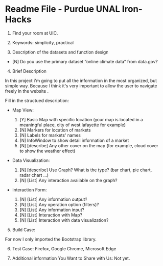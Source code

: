 # Readme File - Purdue UNAL Iron-Hacks

1. Find your room at UIC.

2. Keywords:
  simplicity, practical

3. Description of the datasets and function design

 * [N] Do you use the primary dataset ”online climate data” from data.gov? 


4. Brief Description

 In this project i'm going to put all the information in the most organized, but simple way. Because I think it's very important to allow the user to navigate freely in the website .

 Fill in the structued description:
 * Map View:
	1. [Y] Basic Map with specific location (your map is located in a meaningful place, city of west lafayette for example)
	2. [N] Markers for location of markets
	3. [N] Labels for markets' names
	4. [N] InfoWindow to show detail information of a market
	5. [N] [describe] Any other cover on the map (for example, cloud cover to show the weather effect)

 * Data Visualization:
	1. [N] [describe] Use Graph? What is the type? (bar chart, pie chart, radar chart ...)
	2. [N] [List] Any interaction available on the graph? 
	
 * Interaction Form:
	1. [N] [List] Any information output? 
	2. [N] [List] Any operation option (filters)?
	3. [N] [List] Any information input? 
	4. [N] [List] Interaction with Map? 
	5. [N] [List] Interaction with data visualization? 

5. Build Case:

  For now I only imported the Bootstrap library.

6. Test Case:
  Firefox, Google Chrome, Microsoft Edge

7. Additional information You Want to Share with Us:
  Not yet.
